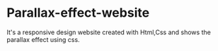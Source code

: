 # Parallax-effect-website
It's a responsive design website created with Html,Css and shows the parallax effect using css.
